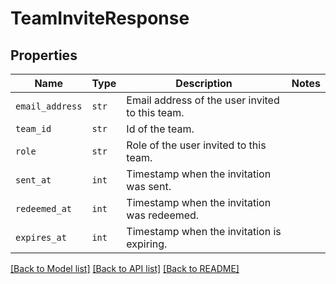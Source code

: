 # TeamInviteResponse



## Properties
Name | Type | Description | Notes
------------ | ------------- | ------------- | -------------
| `email_address` | ```str``` |  Email address of the user invited to this team.  |  |
| `team_id` | ```str``` |  Id of the team.  |  |
| `role` | ```str``` |  Role of the user invited to this team.  |  |
| `sent_at` | ```int``` |  Timestamp when the invitation was sent.  |  |
| `redeemed_at` | ```int``` |  Timestamp when the invitation was redeemed.  |  |
| `expires_at` | ```int``` |  Timestamp when the invitation is expiring.  |  |

[[Back to Model list]](../README.md#documentation-for-models) [[Back to API list]](../README.md#documentation-for-api-endpoints) [[Back to README]](../README.md)

